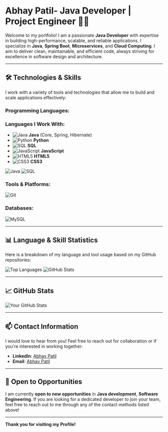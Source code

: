 # Abhay Patil- Java Developer | Project Engineer 👨‍💻

Welcome to my portfolio! I am a passionate **Java Developer** with expertise in building high-performance, scalable, and reliable applications. I specialize in **Java**, **Spring Boot**, **Microservices**, and **Cloud Computing**. I aim to deliver clean, maintainable, and efficient code, always striving for excellence in software design and architecture.

---

## 🛠️ Technologies & Skills
I work with a variety of tools and technologies that allow me to build and scale applications effectively:

### Programming Languages:
### Languages I Work With:

- ![Java](https://img.shields.io/badge/Java-%23F7B731.svg?style=flat-square&logo=java&logoColor=white) **Java** (Core, Spring, Hibernate)
- ![Python](https://img.shields.io/badge/Python-%23F7B731.svg?style=flat-square&logo=python&logoColor=white) **Python**
- ![SQL](https://img.shields.io/badge/SQL-%23F7B731.svg?style=flat-square&logo=mysql&logoColor=white) **SQL**
- ![JavaScript](https://img.shields.io/badge/JavaScript-%23F7B731.svg?style=flat-square&logo=javascript&logoColor=white) **JavaScript**
- ![HTML5](https://img.shields.io/badge/HTML5-%23E34F26.svg?style=flat-square&logo=html5&logoColor=white) **HTML5**
- ![CSS3](https://img.shields.io/badge/CSS3-%231572B6.svg?style=flat-square&logo=css3&logoColor=white) **CSS3**


![Java](https://img.shields.io/badge/Java-%23F7B731.svg?style=flat-square&logo=java&logoColor=white) 
![SQL](https://img.shields.io/badge/SQL-%23F7B731.svg?style=flat-square&logo=mysql&logoColor=white)

### Tools & Platforms:
![Git](https://img.shields.io/badge/Git-%23F05032.svg?style=flat-square&logo=git&logoColor=white)

### Databases:
![MySQL](https://img.shields.io/badge/MySQL-%2300A4D7.svg?style=flat-square&logo=mysql&logoColor=white) 

---

## 📊 Language & Skill Statistics
Here is a breakdown of my language and tool usage based on my GitHub repositories:

![Top Languages](https://github-readme-stats.vercel.app/api/top-langs/?username=Abhay-Patil1111&layout=compact&theme=radical)
![GitHub Stats](https://github-readme-stats.vercel.app/api?username=Abhay-Patil1111&show_icons=true&count_private=true&theme=radical)

---

## 📈 GitHub Stats

![Your GitHub Stats](https://github-readme-stats.vercel.app/api?username=Abhay-Patil1111&show_icons=true&count_private=true&theme=radical)

---

## 📫 Contact Information
I would love to hear from you! Feel free to reach out for collaboration or if you're interested in working together:

- **LinkedIn**: [Abhay Patil](https://www.linkedin.com/in/abhay-patil-315a66222/)
- **Email**: [Abhay Patil](mailto:abhya5050@gmail.com)

---

## 💼 Open to Opportunities
I am currently **open to new opportunities** in **Java development**, **Software Engineering**. If you are looking for a dedicated developer to join your team, feel free to reach out to me through any of the contact methods listed above!

---

**Thank you for visiting my Profile!**
